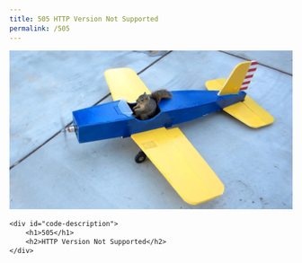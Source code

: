 ```yaml
---
title: 505 HTTP Version Not Supported
permalink: /505
---
```

<div class="status-page-container">
<div>
    <img src="/assets/img/code/505.jpg" alt="505 HTTP Version Not Supported" />

    <div id="code-description">
        <h1>505</h1>
        <h2>HTTP Version Not Supported</h2>
    </div>
</div>
</div>
